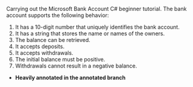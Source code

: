 Carrying out the Microsoft Bank Account C# beginner tutorial. The bank account supports the following behavior:

1. It has a 10-digit number that uniquely identifies the bank account.
2. It has a string that stores the name or names of the owners.
3. The balance can be retrieved.
4. It accepts deposits.
5. It accepts withdrawals.
6. The initial balance must be positive.
7. Withdrawals cannot result in a negative balance.

- **Heavily annotated in the annotated branch**
